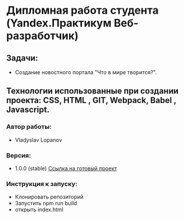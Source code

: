 # Дипломная работа студента (Yandex.Практикум Beб-разработчик)
## Задачи:
* Создание новостного портала "Что в мире творится?".
## Технологии использованные при создании проекта: CSS, HTML , GIT, Webpack, Babel , Javascript.
### Автор работы:
* Vladyslav Lopanov
### Версия:
* 1.0.0 (stable)
[Ссылка на готовый проект](https://throwzy.github.io/YandexDiploma/)
### Инструкция к запуску:
* Клонировать репозиторий
* Запустить npm run build
* открыть index.html
